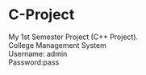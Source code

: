 # C-Project
My 1st Semester Project (C++ Project).
<br>
College Management System
<br>
Username: admin
<br>
Password:pass
